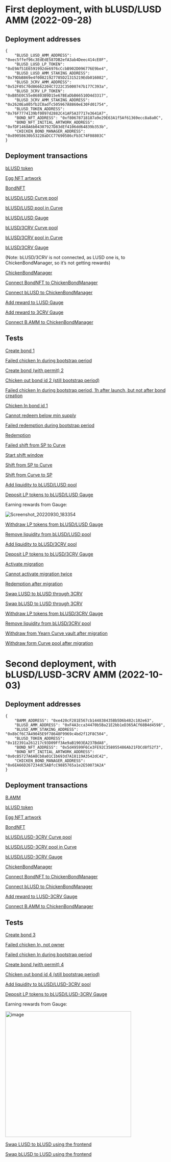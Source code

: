 # First deployment, with bLUSD/LUSD AMM (2022-09-28)

## Deployment addresses

```
{
    "BLUSD_LUSD_AMM_ADDRESS": "0xec5ffef96c3EdEdE587DB2efA3ab4Deec414cE8F",
    "BLUSD_LUSD_LP_TOKEN": "0xE9Af51E6591992de6976cCcbB902D096776E9be4",
    "BLUSD_LUSD_AMM_STAKING_ADDRESS": "0x79DbB869e4f00821927785D21315219Edb016082",
    "BLUSD_3CRV_AMM_ADDRESS": "0x52F05C70d86662204C7222C35000747b177C393a",
    "BLUSD_3CRV_LP_TOKEN": "0xB85E0C55e86803B9D15e67BEaDbB66510D4d3317",
    "BLUSD_3CRV_AMM_STAKING_ADDRESS": "0x2620Ea805fb2C0adfc505967A8860eE30Fd01754",
    "BLUSD_TOKEN_ADDRESS": "0x76F7774139bf0097d2882C41AF5A37717e3641A7",
    "BOND_NFT_ADDRESS": "0xf80678718187a9e29E63A1f5Af61369ecc8a8a0C",
    "BOND_NFT_INITIAL_ARTWORK_ADDRESS": "0xfDF1468A6b04307927D83dEf4106dd64839b353b",
    "CHICKEN_BOND_MANAGER_ADDRESS": "0x89058630b53228aDCC77690586cFb3C74F08803C"
}
```

## Deployment transactions

[bLUSD token](https://etherscan.io/tx/0xd91dbd25e042cfc0e696c97ef5804daca210a84f5efd504667a8738c7b4200f6)

[Egg NFT artwork](https://etherscan.io/tx/0x1c0e5b0c382a3e0b51da78d43c2eba6ef19e6335ecc98f74936a1347e9a3d3b2)

[BondNFT](https://etherscan.io/tx/0xbf96fbf9e1cc7b6c51c9312c230ab1c8f04c8f51a41df98f4c25ba403005f944)

[bLUSD/LUSD Curve pool](https://etherscan.io/tx/0x122fdfa62f3e097e106995ec430671f1a064e645959de3a8d71c01f241a4574b)

[bLUSD/LUSD pool in Curve](https://curve.fi/factory-crypto/120)

[bLUSD/LUSD Gauge](https://etherscan.io/tx/0xaf07a32220f00356d1618a8c6360d5a7a6d25bdc29ba1cd0f8d8a21bea18b713)

[bLUSD/3CRV Curve pool](https://etherscan.io/tx/0xc7a627a9c86a9490a9f79e381f423a240f3505beabbf47d9af58e93173c15ac0)

[bLUSD/3CRV pool in Curve](https://curve.fi/factory-crypto/121)

[bLUSD/3CRV Gauge](https://etherscan.io/tx/0x8b6327c89b8abdd381b70bd1ca32584e666588311ef7a71e24d58e8be4009573)

(Note: bLUSD/3CRV is not connected, as LUSD one is, to ChickenBondManager, so it’s not getting rewards)

[ChickenBondManager](https://etherscan.io/tx/0x56f088f6737acbb158d9609563144090c51c8781cc1f9c807a1c06265e2767cd)

[Connect BondNFT to ChickenBondManager](https://etherscan.io/tx/0xc4251d2694b70f54d6655a3fdfb2c6efe2bd6f0fcff87d409b13e3f6b951dcf8)

[Connect bLUSD to ChickenBondManager](https://etherscan.io/tx/0x878af4938b53de72d5c9083664abad2c002164bf58051ebc63661cc50581b6d2)

[Add reward to LUSD Gauge](https://etherscan.io/tx/0xd01058df8f293d989a9718265dca699ef7f2070f4ec836029a2e3ae5b721d07d)

[Add reward to 3CRV Gauge](https://etherscan.io/tx/0x445bf355cbe342723e876bd3fdac7c8546dc5820e5ce5fc87a395f95aacd09b1)

[Connect B.AMM to ChickenBondManager](https://etherscan.io/tx/0xe5375bafd8dce35541228ae14e0f209164eeb9eed9160984b799d3055e822b13)

## Tests

[Create bond 1](https://etherscan.io/tx/0xecdbeba69e4bfc278b41bccaa7759e38e613dcd31a17e2b8b50af0e420cc5ec2)

[Failed chicken In during bootstrap period](https://etherscan.io/tx/0x73876384ee74ab706db31df4fe65608836a2f5554e94ff02923f21298e4d103c)

[Create bond (with permit) 2](https://etherscan.io/tx/0x39a3b741f9b33d0d1b5b48c026db0cf5888d2a834b21b97a2aedb88faa6bcb5e)

[Chicken out bond id 2 (still bootstrap period)](https://etherscan.io/tx/0x3363bcea561c580199d6a3733c7b52a72ba04c702e12b2cc18cc76758be0e762)

[Failed chicken In during bootstrap period, 1h after launch, but not after bond creation](https://etherscan.io/tx/0x6a09034133f9438028082289f902eeb0a58c4a3fd899e8a7e75dc65853ad5df9)

[Chicken In bond id 1](https://etherscan.io/tx/0x3cc1a155b0ad78a5af5951417827f6ca13fdbe9dab6633876dd964756bafd871)

[Cannot redeem below min supply](https://etherscan.io/tx/0x866924c65d80a7055f810519984e6a62c86b32fd7f08f45ad0bbd77ade68b034)

[Failed redemption during bootstrap period](https://etherscan.io/tx/0x65be3b5aac624613a5d0651118fae7d2bc0d02bf7d357c429ba04e82ada83ab8)

[Redemption](https://etherscan.io/tx/0x078895c1863a458f381243daae10f4709a874f5862a5eb99a23698907a3769dd)

[Failed shift from SP to Curve](https://etherscan.io/tx/0xcd44eb5ed6d553aea57ece6b4c0479c5fb95800f743b96a74ae9fc1acda012f5)

[Start shift window](https://etherscan.io/tx/0x823e11b8e30091673c485b700fd38773eb8c1de6a1af1021e514761a3514f0c2)

[Shift from SP to Curve](https://etherscan.io/tx/0x9d62302b754643e95fab083d85d361da6997abf40d33ae7f41b56369787efec0)

[Shift from Curve to SP](https://etherscan.io/tx/0x975810f9ff86c2cc28765e26470583b1e8b85505f2f7973d110d88ab3831e7ee)

[Add liquidity to bLUSD/LUSD pool](https://etherscan.io/tx/0xc0ee0a518fd024f527c59223883dcb1a7abf0544e2a0429974161715ccaadebd)

[Deposit LP tokens to bLUSD/LUSD Gauge](https://etherscan.io/tx/0x58b4c63f70b076ae44fdbaaa4b1d01dbf5c6258355972de0997e27528ee84bd2)

Earning rewards from Gauge:

![Screenshot_20220930_183354](https://user-images.githubusercontent.com/701095/193317481-00cda2a9-9cf8-4a8b-a9e6-213ac0e0d26a.png)

[Withdraw LP tokens from bLUSD/LUSD Gauge](https://etherscan.io/tx/0x0e16b7f71904872ad61aa540da8e12895d5f1b9158b92e0b27e3dfea4460971b)

[Remove liquidity from bLUSD/LUSD pool](https://etherscan.io/tx/0x47064cdbc7d8a952c788773e1558e4164a926df852b23e9beca43232c43d6383)

[Add liquidity to bLUSD/3CRV pool](https://etherscan.io/tx/0x8a8bc52cbfc2c85d27b70de65fee37f93ea12c3a86d0350824acda07ed8953de)

[Deposit LP tokens to bLUSD/3CRV Gauge](https://etherscan.io/tx/0x0d5a8bfad2b4a8666c16dea55c3cd7f7dc3438074407181727ccb4ae195597c4)

[Activate migration](https://etherscan.io/tx/0x5e4f02def161ac4414bfe4884e766fa970f9261785ee34d2f795df59513197c7)

[Cannot activate migration twice](https://etherscan.io/tx/0x5bf3f4a40ba21ba19a815ff34f6d68ecb57f28a219e88d871972c93fda761634)

[Redemption after migration](https://etherscan.io/tx/0x052cd3b89d48ac0d00aa0b07b5e6010628344d4335509aa60b39f05037524bc9)

[Swap LUSD to bLUSD through 3CRV](https://etherscan.io/tx/0x9688d2212586ccfcc00991096cd7fdf03f870abbdc7211c1bfc136594a9b5247)

[Swap bLUSD to LUSD through 3CRV](https://etherscan.io/tx/0xbbfad68f42a881c860b64becafead7e6fa77d087492e0831a9ca7c66a68758fb)

[Withdraw LP tokens from bLUSD/3CRV Gauge](https://etherscan.io/tx/0x5dc0b08796d268306bd68c081a631c4d32125e62fab409e8f19d219075aacecc)

[Remove liquidity from bLUSD/3CRV pool](https://etherscan.io/tx/0x78d8b1437a5e0b1b7b061424f82f9a77ca3da77d8b8960447beec2e79d5b27f1)

[Withdraw from Yearn Curve vault after migration](https://etherscan.io/tx/0x99a62ffb15734b3efa7bb364bf7933c91b50997cfae0670b37ca7765807fc142)

[Withdraw form Curve pool after migration](https://etherscan.io/tx/0x26982cd473a121d571db4f2e63047fa09499fa4f7f9c531c01693a80305effb8)

# Second deployment, with bLUSD/LUSD-3CRV AMM (2022-10-03)

## Deployment addresses

```
{
    "BAMM_ADDRESS": "0xe420cF281E567cb144838435Bb5D6b482c102e63",
    "BLUSD_AMM_ADDRESS": "0xF4A3cca34470b5Ba21E2bb1eD365ACf68B4d4598",
    "BLUSD_AMM_STAKING_ADDRESS": "0x8bCf6C7A49045E9f78648F9969c4bd2f12F8C504",
    "BLUSD_TOKEN_ADDRESS": "0x1E2391a261217c93D09Ff3Ae9aB1903EA237BdA8",
    "BOND_NFT_ADDRESS": "0x5d49599F6Ce3FE92C358055486Ab21FDCd8f52f3",
    "BOND_NFT_INITIAL_ARTWORK_ADDRESS": "0x0cB5727A6A8Cb8a01C1b693d7A18119A3542dC42",
    "CHICKEN_BOND_MANAGER_ADDRESS": "0x6EA66D267234dC5ABfcC9885765a1e2E50073A2A"
}
```

## Deployment transactions

[B.AMM](https://etherscan.io/tx/0xf38599c29942f91f790b15b92b39fbfe3db529016632ef1986ed9430dacbb92a)

[bLUSD token](https://etherscan.io/tx/0xb946724a48bf399fd90e8dfaaad7db665f4f994ef75fd085716e03fd11f83106)

[Egg NFT artwork](https://etherscan.io/tx/0xb1e277515dc591b744b463acae274bdbefc55ea1a565e9a98b036ceca50d7e1b)

[BondNFT](https://etherscan.io/tx/0xb7eeb1096e1f78ae4de5484019a662e9a210378a64170c9f9e2adc28d44aceda)

[bLUSD/LUSD-3CRV Curve pool](https://etherscan.io/tx/0x1099f9a61351dd698f66e2f01b4b78a4dff6da1305527eb5e43421addececb76)

[bLUSD/LUSD-3CRV pool in Curve](https://curve.fi/factory-crypto/131)

[bLUSD/LUSD-3CRV Gauge](https://etherscan.io/tx/0x0ae96abe5a0d36bab9b8c6e21ebfd015c2d00f13ec2207d3e2a7df40f77096da)

[ChickenBondManager](https://etherscan.io/tx/0x19cb5ec3a9f56fe40c20be7ced423a48d7a9d251446f7c88bc267989b805ca15)

[Connect BondNFT to ChickenBondManager](https://etherscan.io/tx/0x4b166881abaab72d5bce48db64c656b011c146a43639887920b256c6bdb8e0a0)

[Connect bLUSD to ChickenBondManager](https://etherscan.io/tx/0xacb7ccea73f2af3e0c8292e2a514510fddb416555a789bfa07f1223de3e7f481)

[Add reward to LUSD-3CRV Gauge](https://etherscan.io/tx/0x3ce286b3b49c6a74d9278ea64112896d6d1f1faada14538b87da953e6ab27cad)

[Connect B.AMM to ChickenBondManager](https://etherscan.io/tx/0xe66acd86e0a36353a96951c511fc26e243223ab37964ecf9a0c584abce09a308)

## Tests

[Create bond 3](https://etherscan.io/tx/0x338a5522bbad1b05b073659febced58b4e1f6ed9c2c57191258aed880c4f66e1)

[Failed chicken In, not owner](https://etherscan.io/tx/0xca980c338f6da8e487ae87833bf1c652c3d37ed65b55e16d96b7ab16c7c69c39)

[Failed chicken In during bootstrap period](https://etherscan.io/tx/0x2c46eb758e73817572599f6621cb5608d26a7214311536cbeff9dcea864c4137)

[Create bond (with permit) 4](https://etherscan.io/tx/0x72f383f3c1cf339417540d83f0dfa8f611be82cb15df2cfef41ae5ef5e96ba9e)

[Chicken out bond id 4 (still bootstrap period)](https://etherscan.io/tx/0xf7e7f2a9320d8dfbe1a5284ca3f1f3fff26189a0ef14bd13fba3f54adc56e918)

[Add liquidity to bLUSD/LUSD-3CRV pool](https://etherscan.io/tx/0xd5a526aff91ef6266d6db9856963e162347285862bd5791335a283de5cd3917c)

[Deposit LP tokens to bLUSD/LUSD-3CRV Gauge](https://etherscan.io/tx/0x93e725e1509023b7bd019166dba182563f75bcdd7a1dce822d0b00bf400d8016)

Earning rewards from Gauge:

<img width="394" alt="image" src="https://user-images.githubusercontent.com/701095/193554028-c39ac357-498b-4bcf-ab5d-5860b74bbadf.png">

[Swap LUSD to bLUSD using the frontend](https://etherscan.io/tx/0x1559b1dc1af77b12460f57c0282aaae1d9c113c34e5e221c63170c29c359d79c)

[Swap bLUSD to LUSD using the frontend](https://etherscan.io/tx/0xfa32eed1f37ec78e04e77cf98b1b767d958bb8aa314916685208b7b76ab6df28)



